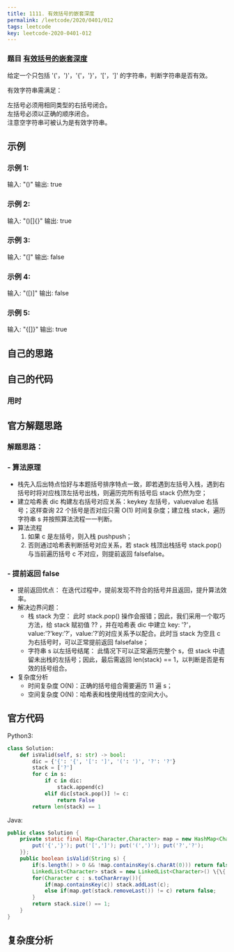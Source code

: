 ```yaml
---
title: 1111. 有效括号的嵌套深度
permalink: /leetcode/2020/0401/012
tags: leetcode
key: leetcode-2020-0401-012
---
```



### 题目 [有效括号的嵌套深度](https://leetcode-cn.com/problems/maximum-nesting-depth-of-two-valid-parentheses-strings/)
给定一个只包括 '('，')'，'{'，'}'，'['，']' 的字符串，判断字符串是否有效。

有效字符串需满足：

左括号必须用相同类型的右括号闭合。   
左括号必须以正确的顺序闭合。    
注意空字符串可被认为是有效字符串。

## 示例
### 示例 1:

输入: "()"
输出: true
### 示例 2:

输入: "()[]{}"
输出: true
### 示例 3:

输入: "(]"
输出: false
### 示例 4:

输入: "([)]"
输出: false
### 示例 5:

输入: "{[]}"
输出: true


## 自己的思路

## 自己的代码

### 用时

## 官方解题思路
### 解题思路：
### - 算法原理
  - 栈先入后出特点恰好与本题括号排序特点一致，即若遇到左括号入栈，遇到右括号时将对应栈顶左括号出栈，则遍历完所有括号后 stack 仍然为空；
  - 建立哈希表 dic 构建左右括号对应关系：keykey 左括号，valuevalue 右括号；这样查询 22 个括号是否对应只需 O(1) 时间复杂度；建立栈 stack，遍历字符串 s 并按照算法流程一一判断。
- 算法流程
  1. 如果 c 是左括号，则入栈 pushpush；
  2. 否则通过哈希表判断括号对应关系，若 stack 栈顶出栈括号 stack.pop() 与当前遍历括号 c 不对应，则提前返回 falsefalse。
### - 提前返回 false
  - 提前返回优点： 在迭代过程中，提前发现不符合的括号并且返回，提升算法效率。
- 解决边界问题：
  - 栈 stack 为空： 此时 stack.pop() 操作会报错；因此，我们采用一个取巧方法，给 stack 赋初值 ?? ，并在哈希表 dic 中建立 key: '?'，value:'?'key:′?′，value:′?′的对应关系予以配合。此时当 stack 为空且 c 为右括号时，可以正常提前返回 falsefalse；
  - 字符串 s 以左括号结尾： 此情况下可以正常遍历完整个 s，但 stack 中遗留未出栈的左括号；因此，最后需返回 len(stack) == 1，以判断是否是有效的括号组合。
- 复杂度分析
  - 时间复杂度 O(N)：正确的括号组合需要遍历 11 遍 s；
  - 空间复杂度 O(N)：哈希表和栈使用线性的空间大小。


## 官方代码

Python3:
```python
class Solution:
    def isValid(self, s: str) -> bool:
        dic = {'{': '{', '[': ']', '(': ')', '?': '?'}
        stack = ['?']
        for c in s:
            if c in dic:
                stack.append(c)
            elif dic[stack.pop()] != c:
                return False
        return len(stack) == 1
```
Java:

```java
public class Solution {
    private static final Map<Character,Character> map = new HashMap<Character,Character>()\{\{
        put('{','}'); put('[',']'); put('(',')'); put('?','?');
    }};
    public boolean isValid(String s) {
        if(s.length() > 0 && !map.containsKey(s.charAt(0))) return false;
        LinkedList<Character> stack = new LinkedList<Character>() \{\{ add('?'); }};
        for(Character c : s.toCharArray()){
            if(map.containsKey(c)) stack.addLast(c);
            else if(map.get(stack.removeLast()) != c) return false;
        }
        return stack.size() == 1;
    }
}
```

## 复杂度分析
